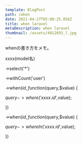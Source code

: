 ```yaml
---
template: BlogPost
path: /when
date: 2021-04-27T05:08:25.056Z
title: when laravel
metaDescription: when laravel
thumbnail: /assets/4012693_l.jpg
---
```

whenの書き方をメモ。

xxxx(model名)

\->select('*')

\->withCount('user')

\->when($id,function($query,$value) {

$query->where('xxxx.id',$value);

})

\->when($id,function($query,$value) {

$query->whereIn('xxxx.id',$value);

})
